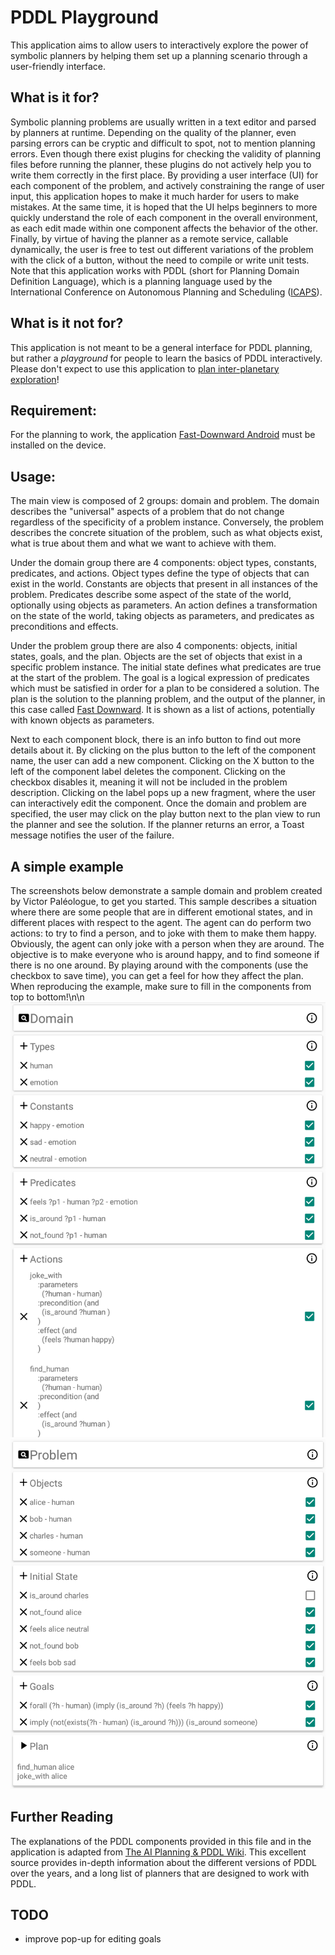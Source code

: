 # PDDL Playground

This application aims to allow users to interactively explore the power of symbolic planners by helping them set up a planning scenario through a user-friendly interface.

## What is it for?
Symbolic planning problems are usually written in a text editor and parsed by planners at runtime. Depending on the quality of the planner, even parsing errors can be cryptic and difficult to spot, not to mention planning errors.
Even though there exist plugins for checking the validity of planning files before running the planner, these plugins do not actively help you to write them correctly in the first place.
By providing a user interface (UI) for each component of the problem, and actively constraining the range of user input, this application hopes to make it much harder for users to make mistakes.
At the same time, it is hoped that the UI helps beginners to more quickly understand the role of each component in the overall environment, as each edit made within one component affects the behavior of the other.
Finally, by virtue of having the planner as a remote service, callable dynamically, the user is free to test out different variations of the problem with the click of a button, without the need to compile or write unit tests.
Note that this application works with PDDL (short for Planning Domain Definition Language), which is a planning language used by the International Conference on Autonomous Planning and Scheduling ([ICAPS](http://www.icaps-conference.org/)).

## What is it **not** for?
This application is not meant to be a general interface for PDDL planning, but rather a *playground* for people to learn the basics of PDDL interactively. Please don't expect to use this application to [plan inter-planetary exploration](https://github.com/nasa/OpenSPIFe/wiki)!

## Requirement:
For the planning to work, the application [Fast-Downward Android](https://gitlab.aldebaran.lan/life/fast-downward-android) must be installed on the device.

## Usage:
The main view is composed of 2 groups: domain and problem.
The domain describes the "universal" aspects of a problem that do not change regardless of the specificity of a problem instance.
Conversely, the problem describes the concrete situation of the problem, such as what objects exist, what is true about them and what we want to achieve with them.

Under the domain group there are 4 components: object types, constants, predicates, and actions.
Object types define the type of objects that can exist in the world.
Constants are objects that present in all instances of the problem.
Predicates describe some aspect of the state of the world, optionally using objects as parameters.
An action defines a transformation on the state of the world, taking objects as parameters, and predicates as preconditions and effects.

Under the problem group there are also 4 components: objects, initial states, goals, and the plan.
Objects are the set of objects that exist in a specific problem instance.
The initial state defines what predicates are true at the start of the problem.
The goal is a logical expression of predicates which must be satisfied in order for a plan to be considered a solution.
The plan is the solution to the planning problem, and the output of the planner, in this case called [Fast Downward](http://www.fast-downward.org/).
It is shown as a list of actions, potentially with known objects as parameters.

Next to each component block, there is an info button to find out more details about it.
By clicking on the plus button to the left of the component name, the user can add a new component.
Clicking on the X button to the left of the component label deletes the component.
Clicking on the checkbox disables it, meaning it will not be included in the problem description.
Clicking on the label pops up a new fragment, where the user can interactively edit the component.
Once the domain and problem are specified, the user may click on the play button next to the plan view to run the planner and see the solution.
If the planner returns an error, a Toast message notifies the user of the failure.

## A simple example
The screenshots below demonstrate a sample domain and problem created by Victor Paléologue, to get you started.
This sample describes a situation where there are some people that are in different emotional states, and in different places with respect to the agent.
The agent can do perform two actions: to try to find a person, and to joke with them to make them happy. Obviously, the agent can only joke with a person when they are around.
The objective is to make everyone who is around happy, and to find someone if there is no one around.
By playing around with the components (use the checkbox to save time), you can get a feel for how they affect the plan.
When reproducing the example, make sure to fill in the components from top to bottom!\n\n
![Sample Domain](screenshots/domain.png)
![Sample Problem](screenshots/problem.png)

## Further Reading
The explanations of the PDDL components provided in this file and in the application is adapted from [The AI Planning & PDDL Wiki](https://planning.wiki/).
This excellent source provides in-depth information about the different versions of PDDL over the years, and a long list of planners that are designed to work with PDDL.

## TODO
* improve pop-up for editing goals